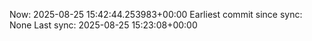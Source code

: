 Now: 2025-08-25 15:42:44.253983+00:00 Earliest commit since sync: None Last sync: 2025-08-25 15:23:08+00:00
